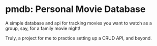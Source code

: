 # pmdb: Personal Movie Database
A simple database and api for tracking movies you want to watch as a group, say, for a family movie night!

Truly, a project for me to practice setting up a CRUD API, and beyond.
